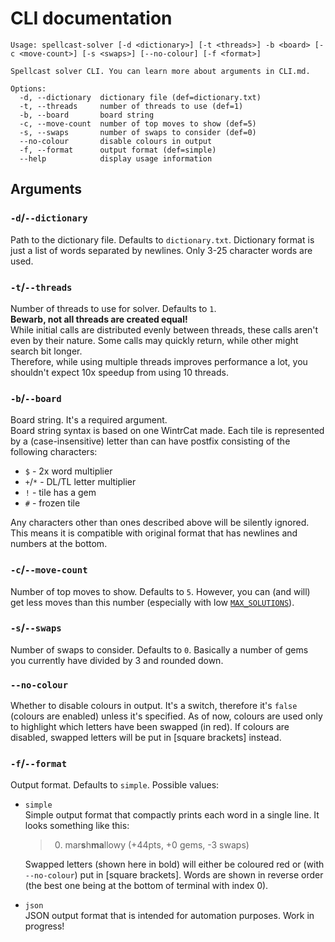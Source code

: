 # CLI documentation

```
Usage: spellcast-solver [-d <dictionary>] [-t <threads>] -b <board> [-c <move-count>] [-s <swaps>] [--no-colour] [-f <format>]

Spellcast solver CLI. You can learn more about arguments in CLI.md.

Options:
  -d, --dictionary  dictionary file (def=dictionary.txt)
  -t, --threads     number of threads to use (def=1)
  -b, --board       board string
  -c, --move-count  number of top moves to show (def=5)
  -s, --swaps       number of swaps to consider (def=0)
  --no-colour       disable colours in output
  -f, --format      output format (def=simple)
  --help            display usage information
```

## Arguments

### `-d`/`--dictionary`

Path to the dictionary file. Defaults to `dictionary.txt`. Dictionary format is just a list of words separated by newlines. Only 3-25 character words are used.

### `-t`/`--threads`

Number of threads to use for solver. Defaults to `1`.  
**Bewarb, not all threads are created equal!**  
While initial calls are distributed evenly between threads, these calls aren't even by their nature.
Some calls may quickly return, while other might search bit longer.  
Therefore, while using multiple threads improves performance a lot, you shouldn't expect 10x speedup from using 10 threads.

### `-b`/`--board`

Board string. It's a required argument.  
Board string syntax is based on one WintrCat made.
Each tile is represented by a (case-insensitive) letter than can have postfix consisting of the following characters:

- `$` - 2x word multiplier
- `+`/`*` - DL/TL letter multiplier
- `!` - tile has a gem
- `#` - frozen tile

Any characters other than ones described above will be silently ignored.
This means it is compatible with original format that has newlines and numbers at the bottom.

### `-c`/`--move-count`

Number of top moves to show. Defaults to `5`.
However, you can (and will) get less moves than this number (especially with low [`MAX_SOLUTIONS`](src/utils.rs#L5)).

### `-s`/`--swaps`

Number of swaps to consider. Defaults to `0`.
Basically a number of gems you currently have divided by 3 and rounded down.

### `--no-colour`

Whether to disable colours in output. It's a switch, therefore it's `false` (colours are enabled) unless it's specified.
As of now, colours are used only to highlight which letters have been swapped (in red). If colours are disabled, swapped letters will be put in \[square brackets\] instead.

### `-f`/`--format`

Output format. Defaults to `simple`.
Possible values:

- `simple`  
   Simple output format that compactly prints each word in a single line.
  It looks something like this:

  > 0.  mar**s**h**ma**llowy (+44pts, +0 gems, -3 swaps)

  Swapped letters (shown here in bold) will either be coloured red or (with `--no-colour`) put in \[square brackets\].
  Words are shown in reverse order (the best one being at the bottom of terminal with index 0).

- `json`  
   JSON output format that is intended for automation purposes.
  Work in progress!
